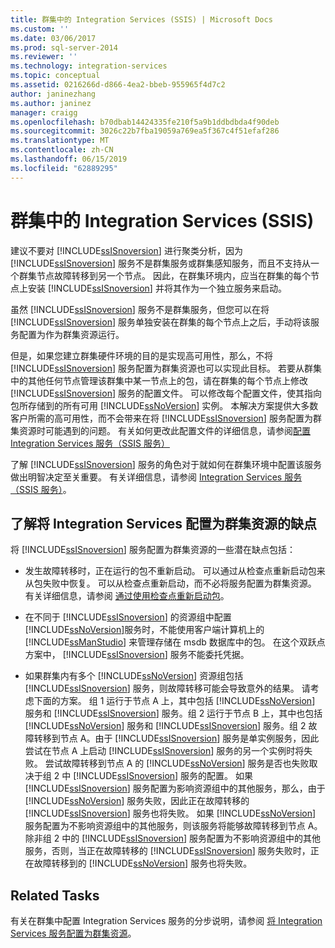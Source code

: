 ```yaml
---
title: 群集中的 Integration Services (SSIS) | Microsoft Docs
ms.custom: ''
ms.date: 03/06/2017
ms.prod: sql-server-2014
ms.reviewer: ''
ms.technology: integration-services
ms.topic: conceptual
ms.assetid: 0216266d-d866-4ea2-bbeb-955965f4d7c2
author: janinezhang
ms.author: janinez
manager: craigg
ms.openlocfilehash: b70dbab14424335fe210f5a9b1ddbdbda4f90deb
ms.sourcegitcommit: 3026c22b7fba19059a769ea5f367c4f51efaf286
ms.translationtype: MT
ms.contentlocale: zh-CN
ms.lasthandoff: 06/15/2019
ms.locfileid: "62889295"
---
```

# <a name="integration-services-ssis-in-a-cluster"></a>群集中的 Integration Services (SSIS)
  建议不要对 [!INCLUDE[ssISnoversion](../../includes/ssisnoversion-md.md)] 进行聚类分析，因为 [!INCLUDE[ssISnoversion](../../includes/ssisnoversion-md.md)] 服务不是群集服务或群集感知服务，而且不支持从一个群集节点故障转移到另一个节点。 因此，在群集环境内，应当在群集的每个节点上安装 [!INCLUDE[ssISnoversion](../../includes/ssisnoversion-md.md)] 并将其作为一个独立服务来启动。  
  
 虽然 [!INCLUDE[ssISnoversion](../../includes/ssisnoversion-md.md)] 服务不是群集服务，但您可以在将 [!INCLUDE[ssISnoversion](../../includes/ssisnoversion-md.md)] 服务单独安装在群集的每个节点上之后，手动将该服务配置为作为群集资源运行。  
  
 但是，如果您建立群集硬件环境的目的是实现高可用性，那么，不将 [!INCLUDE[ssISnoversion](../../includes/ssisnoversion-md.md)] 服务配置为群集资源也可以实现此目标。  若要从群集中的其他任何节点管理该群集中某一节点上的包，请在群集的每个节点上修改 [!INCLUDE[ssISnoversion](../../includes/ssisnoversion-md.md)] 服务的配置文件。 可以修改每个配置文件，使其指向包所存储到的所有可用 [!INCLUDE[ssNoVersion](../../includes/ssnoversion-md.md)] 实例。 本解决方案提供大多数客户所需的高可用性，而不会带来在将 [!INCLUDE[ssISnoversion](../../includes/ssisnoversion-md.md)] 服务配置为群集资源时可能遇到的问题。 有关如何更改此配置文件的详细信息，请参阅[配置 Integration Services 服务（SSIS 服务）](integration-services-service-ssis-service.md)  
  
 了解 [!INCLUDE[ssISnoversion](../../includes/ssisnoversion-md.md)] 服务的角色对于就如何在群集环境中配置该服务做出明智决定至关重要。 有关详细信息，请参阅 [Integration Services 服务（SSIS 服务）](integration-services-service-ssis-service.md)。  
  
## <a name="understanding-the-disadvantages-of-configuring-integration-services-as-a-cluster-resource"></a>了解将 Integration Services 配置为群集资源的缺点  
 将 [!INCLUDE[ssISnoversion](../../includes/ssisnoversion-md.md)] 服务配置为群集资源的一些潜在缺点包括：  
  
-   发生故障转移时，正在运行的包不重新启动。 可以通过从检查点重新启动包来从包失败中恢复。 可以从检查点重新启动，而不必将服务配置为群集资源。 有关详细信息，请参阅 [通过使用检查点重新启动包](../packages/restart-packages-by-using-checkpoints.md)。  
  
-   在不同于 [!INCLUDE[ssISnoversion](../../includes/ssisnoversion-md.md)] 的资源组中配置 [!INCLUDE[ssNoVersion](../../includes/ssnoversion-md.md)]服务时，不能使用客户端计算机上的 [!INCLUDE[ssManStudio](../../includes/ssmanstudio-md.md)] 来管理存储在 msdb 数据库中的包。 在这个双跃点方案中， [!INCLUDE[ssISnoversion](../../includes/ssisnoversion-md.md)] 服务不能委托凭据。  
  
-   如果群集内有多个 [!INCLUDE[ssNoVersion](../../includes/ssnoversion-md.md)] 资源组包括 [!INCLUDE[ssISnoversion](../../includes/ssisnoversion-md.md)] 服务，则故障转移可能会导致意外的结果。 请考虑下面的方案。 组 1 运行于节点 A 上，其中包括 [!INCLUDE[ssNoVersion](../../includes/ssnoversion-md.md)] 服务和 [!INCLUDE[ssISnoversion](../../includes/ssisnoversion-md.md)] 服务。组 2 运行于节点 B 上，其中也包括 [!INCLUDE[ssNoVersion](../../includes/ssnoversion-md.md)] 服务和 [!INCLUDE[ssISnoversion](../../includes/ssisnoversion-md.md)] 服务。组 2 故障转移到节点 A。由于 [!INCLUDE[ssISnoversion](../../includes/ssisnoversion-md.md)] 服务是单实例服务，因此尝试在节点 A 上启动 [!INCLUDE[ssISnoversion](../../includes/ssisnoversion-md.md)] 服务的另一个实例时将失败。 尝试故障转移到节点 A 的 [!INCLUDE[ssNoVersion](../../includes/ssnoversion-md.md)] 服务是否也失败取决于组 2 中 [!INCLUDE[ssISnoversion](../../includes/ssisnoversion-md.md)] 服务的配置。 如果 [!INCLUDE[ssISnoversion](../../includes/ssisnoversion-md.md)] 服务配置为影响资源组中的其他服务，那么，由于 [!INCLUDE[ssNoVersion](../../includes/ssnoversion-md.md)] 服务失败，因此正在故障转移的 [!INCLUDE[ssISnoversion](../../includes/ssisnoversion-md.md)] 服务也将失败。 如果 [!INCLUDE[ssNoVersion](../../includes/ssnoversion-md.md)] 服务配置为不影响资源组中的其他服务，则该服务将能够故障转移到节点 A。除非组 2 中的 [!INCLUDE[ssISnoversion](../../includes/ssisnoversion-md.md)] 服务配置为不影响资源组中的其他服务，否则，当正在故障转移的 [!INCLUDE[ssISnoversion](../../includes/ssisnoversion-md.md)] 服务失败时，正在故障转移到的 [!INCLUDE[ssNoVersion](../../includes/ssnoversion-md.md)] 服务也将失败。  
  
## <a name="related-tasks"></a>Related Tasks  
 有关在群集中配置 Integration Services 服务的分步说明，请参阅 [将 Integration Services 服务配置为群集资源](../configure-the-integration-services-service-as-a-cluster-resource.md)。  
  
  
